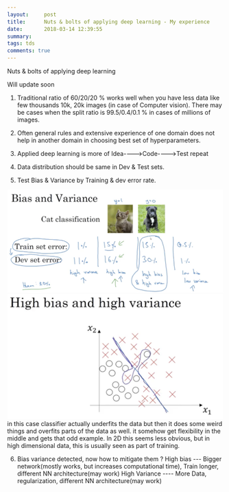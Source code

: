 ```yaml
---
layout:     post
title:      Nuts & bolts of applying deep learning - My experience 
date:       2018-03-14 12:39:55
summary:   
tags: tds
comments: true
---
```



Nuts & bolts of applying deep learning

Will update soon

<!--break-->

1. Traditional ratio of 60/20/20 % works well when you have less data like few thousands 10k, 20k images (in case of Computer vision). There may be cases when the split ratio is 99.5/0.4/0.1 % in cases of millions of images.

2. Often general rules and extensive experience of one domain does not help in another domain in choosing best set of hyperparameters.

3. Applied deep learning is more of Idea---->Code---->Test repeat

4. Data distribution should be same in Dev & Test sets.

5. Test Bias & Variance by Training & dev error rate.

![bias](/images/bias.png)
![bias](/images/variance.png)
in this case classifier actually underfits the data but then it does some weird things and overfits parts of the data as well. it somehow get flexibility in the middle and gets that odd example. In 2D this seems less obvious, but in high dimensional data, this is usually seen as part of training.

6. Bias variance detected, now how to mitigate them ?
High bias  --- Bigger network(mostly works, but increases computational time), Train longer, different NN architecture(may work)
High Variance ---- More Data, regularization, different NN architecture(may work)


